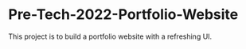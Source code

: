 # Pre-Tech-2022-Portfolio-Website
This project is to build a portfolio website with a refreshing UI. 
